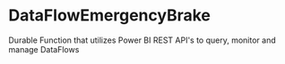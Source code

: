 # DataFlowEmergencyBrake
Durable Function that utilizes Power BI REST API's to query, monitor and manage DataFlows
